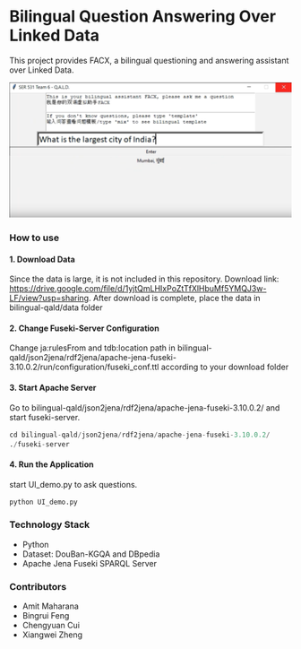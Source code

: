 # Bilingual Question Answering Over Linked Data

This project provides FACX, a bilingual questioning and answering assistant over Linked Data.

![alt text](https://raw.githubusercontent.com/amitmaharana/amitmaharana.github.io/master/images/sample_qald.png)

### How to use
#### 1. Download Data
Since the data is large, it is not included in this repository. Download link: https://drive.google.com/file/d/1yjtQmLHIxPoZtTfXlHbuMf5YMQJ3w-LF/view?usp=sharing. After download is complete, place the data in bilingual-qald/data folder

#### 2. Change Fuseki-Server Configuration
Change ja:rulesFrom and tdb:location path in bilingual-qald/json2jena/rdf2jena/apache-jena-fuseki-3.10.0.2/run/configuration/fuseki_conf.ttl according to your download folder 

#### 3. Start Apache Server
Go to bilingual-qald/json2jena/rdf2jena/apache-jena-fuseki-3.10.0.2/ and start fuseki-server.

```python
cd bilingual-qald/json2jena/rdf2jena/apache-jena-fuseki-3.10.0.2/ 
./fuseki-server
```

#### 4. Run the Application
start UI_demo.py to ask questions.

```python
python UI_demo.py
```
### Technology Stack
* Python
* Dataset: DouBan-KGQA and DBpedia
* Apache Jena Fuseki SPARQL Server

### Contributors
* Amit Maharana
* Bingrui Feng
* Chengyuan Cui
* Xiangwei Zheng
